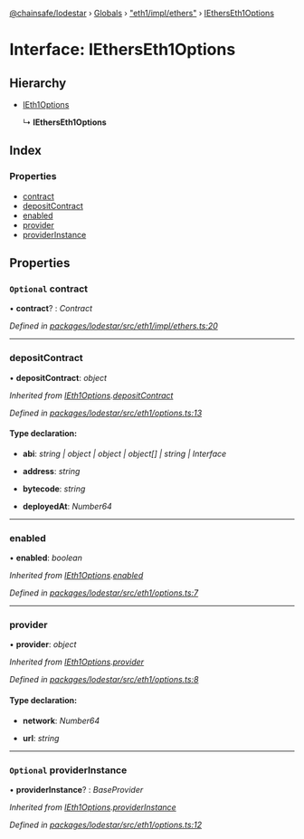 [@chainsafe/lodestar](../README.md) › [Globals](../globals.md) › ["eth1/impl/ethers"](../modules/_eth1_impl_ethers_.md) › [IEthersEth1Options](_eth1_impl_ethers_.ietherseth1options.md)

# Interface: IEthersEth1Options

## Hierarchy

* [IEth1Options](_eth1_options_.ieth1options.md)

  ↳ **IEthersEth1Options**

## Index

### Properties

* [contract](_eth1_impl_ethers_.ietherseth1options.md#optional-contract)
* [depositContract](_eth1_impl_ethers_.ietherseth1options.md#depositcontract)
* [enabled](_eth1_impl_ethers_.ietherseth1options.md#enabled)
* [provider](_eth1_impl_ethers_.ietherseth1options.md#provider)
* [providerInstance](_eth1_impl_ethers_.ietherseth1options.md#optional-providerinstance)

## Properties

### `Optional` contract

• **contract**? : *Contract*

*Defined in [packages/lodestar/src/eth1/impl/ethers.ts:20](https://github.com/ChainSafe/lodestar/blob/be953aad3/packages/lodestar/src/eth1/impl/ethers.ts#L20)*

___

###  depositContract

• **depositContract**: *object*

*Inherited from [IEth1Options](_eth1_options_.ieth1options.md).[depositContract](_eth1_options_.ieth1options.md#depositcontract)*

*Defined in [packages/lodestar/src/eth1/options.ts:13](https://github.com/ChainSafe/lodestar/blob/be953aad3/packages/lodestar/src/eth1/options.ts#L13)*

#### Type declaration:

* **abi**: *string | object | object | object[] | string | Interface*

* **address**: *string*

* **bytecode**: *string*

* **deployedAt**: *Number64*

___

###  enabled

• **enabled**: *boolean*

*Inherited from [IEth1Options](_eth1_options_.ieth1options.md).[enabled](_eth1_options_.ieth1options.md#enabled)*

*Defined in [packages/lodestar/src/eth1/options.ts:7](https://github.com/ChainSafe/lodestar/blob/be953aad3/packages/lodestar/src/eth1/options.ts#L7)*

___

###  provider

• **provider**: *object*

*Inherited from [IEth1Options](_eth1_options_.ieth1options.md).[provider](_eth1_options_.ieth1options.md#provider)*

*Defined in [packages/lodestar/src/eth1/options.ts:8](https://github.com/ChainSafe/lodestar/blob/be953aad3/packages/lodestar/src/eth1/options.ts#L8)*

#### Type declaration:

* **network**: *Number64*

* **url**: *string*

___

### `Optional` providerInstance

• **providerInstance**? : *BaseProvider*

*Inherited from [IEth1Options](_eth1_options_.ieth1options.md).[providerInstance](_eth1_options_.ieth1options.md#optional-providerinstance)*

*Defined in [packages/lodestar/src/eth1/options.ts:12](https://github.com/ChainSafe/lodestar/blob/be953aad3/packages/lodestar/src/eth1/options.ts#L12)*

